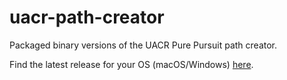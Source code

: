 # uacr-path-creator

Packaged binary versions of the UACR Pure Pursuit path creator.

Find the latest release for your OS (macOS/Windows) [here](https://github.com/MatthewOates36/uacr-path-creator/releases).
